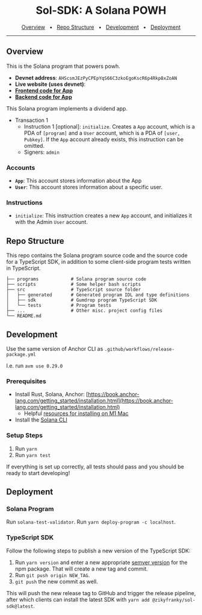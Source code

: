 <div align="center">
  <h1>Sol-SDK: A Solana POWH</h1>
  <a href="#overview">Overview</a>
  <span>&nbsp;&nbsp;•&nbsp;&nbsp;</span>
  <a href="#repo-structure">Repo Structure</a>
  <span>&nbsp;&nbsp;•&nbsp;&nbsp;</span>
  <a href="#development">Development</a>
  <span>&nbsp;&nbsp;•&nbsp;&nbsp;</span>
  <a href="#deployment">Deployment</a>
  <br />
  <hr />
</div>

## Overview

This is the Solana program that powers powh.

- **Devnet address**: `AHScsmJEzPyCPEpYqS66C3zkoEgoKscR6p4Rkp8xZoAN`
- **Live website (uses devnet)**:
- **[Frontend code for App](https://github.com/zikyfranky)**
- **[Backend code for App](https://github.com/zikyfranky)**

This Solana program implements a dividend app.

- Transaction 1
  - Instruction 1 [optional]: `initialize`. Creates a `App` account, which is a PDA of `[program]` and a `User` account, which is a PDA of `[user, Pubkey]`. If the `App` account already exists, this instruction can be omitted.
  - Signers: `admin`

### Accounts

- **`App`**: This account stores information about the App
- **`User`**: This account stores information about a specific user.

### Instructions

- `initialize`: This instruction creates a new `App` account, and initializes it with the Admin `User` account.

## Repo Structure

This repo contains the Solana program source code and the source code for a TypeScript SDK, in addition to some client-side program tests written in TypeScript.

```.
├── programs            # Solana program source code
├── scripts             # Some helper bash scripts
├── src                 # TypeScript source folder
│   ├── generated       # Generated program IDL and type definitions
│   ├── sdk             # Gumdrop program TypeScript SDK
│   └── tests           # Program tests
├── ...                 # Other misc. project config files
└── README.md
```

## Development

Use the same version of Anchor CLI as `.github/workflows/release-package.yml`

I.e. run `avm use 0.29.0`

### Prerequisites

- Install Rust, Solana, Anchor: [https://book.anchor-lang.com/getting_started/installation.html](https://book.anchor-lang.com/getting_started/installation.html)
  - Helpful [resources for installing on M1 Mac](https://twitter.com/friedbrioche/status/1494075962874499075)
- Install the [Solana CLI](https://docs.solana.com/cli/install-solana-cli-tools#use-solanas-install-tool)

### Setup Steps

1. Run `yarn`
2. Run `yarn test`

If everything is set up correctly, all tests should pass and you should be ready to start developing!

## Deployment

### Solana Program

Run `solana-test-validator`.
Run `yarn deploy-program -c localhost`.

### TypeScript SDK

Follow the following steps to publish a new version of the TypeScript SDK:

1. Run `yarn version` and enter a new appropriate [semver version](https://docs.npmjs.com/about-semantic-versioning) for the npm package. That will create a new tag and commit.
2. Run `git push origin NEW_TAG`.
3. `git push` the new commit as well.

This will push the new release tag to GitHub and trigger the release pipeline, after which clients can install the latest SDK with `yarn add @zikyfranky/sol-sdk@latest`.
